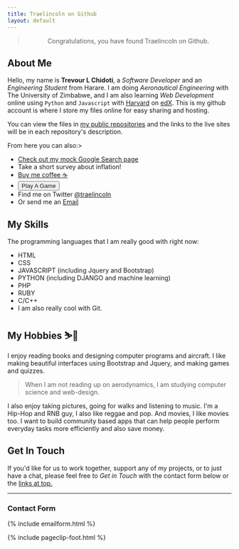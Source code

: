 ```yaml
---
title: Traelincoln on Github
layout: default
---
```


<blockquote class="alert alert-info" style = "text-align: center" > Congratulations, you have found Traelincoln on Github. </blockquote> 

## About Me

Hello, my name is **Trevour L Chidoti**, a _Software Developer_ and an _Engineering Student_ from Harare.
I am doing _Aeronautical Engineering_ with The University of Zimbabwe, and I am also learning _Web Development_ online using `Python` and `Javascript` with [Harvard][11] on [edX][10]. This is my github account is where I store my files online for easy sharing and hosting.

You can view the files in [my public repositories][2] and the links to the live sites will be in each repository's description.

<span id="links">From here you can also:<span>>

- [Check out my mock Google Search page](https://traelincoln.github.io/cs50w-websites/)
- Take a short survey about inflation!
- [Buy me coffee ☕][7]
- <button class="btn btn-outline-danger btn-sm">
      <a style="text-decoration: none" href="{{ '/games/typeform1.html' | relative_url }}"
        > Play A Game <i class="bi bi-dice-5-fill"></i
      ></a>
    </button>
- Find me on Twitter [@traelincoln <i class="bi bi-twitter"></i>][8]
- Or send me an <a href="#contact">Email <i class="bi bi-send-plus-fill"></i></a>

## My Skills

The programming languages that I am really good with right now:

- HTML
- CSS
- JAVASCRIPT (including Jquery and Bootstrap)
- PYTHON (including DJANGO and machine learning)
- PHP
- RUBY
- C/C++
- I am also really cool with Git.



## My Hobbies ⛷️🎿

I enjoy reading books and designing computer programs and aircraft. I like making beautiful interfaces using Bootstrap and Jquery, and making games and quizzes.

> When I am not reading up on aerodynamics, I am studying computer science and web-design.

I also enjoy taking pictures, going for walks and listening to music. I'm a Hip-Hop and RNB guy, I also like reggae and pop. And movies, I like movies too. I want to build community based apps that can help people perform everyday tasks more efficiently and also save money.


## Get In Touch
If you'd like for us to work together, support any of my projects, or to just have a chat, please feel free to *Get in Touch* with the contact form below or the <a href="#links">links at top.</a> 

---

<h3 id="contact">Contact Form</h3>
{% include emailform.html %}

{% include pageclip-foot.html %}

[1]: https://traelincoln.github.io/traelincoln
[2]: https://github.com/traelincoln
[3]: https://github.com/traelincoln/cs50w-websites
[4]: https://github.com/traelincoln/cs50w-websites/docs
[5]: https://traelincoln.me
[6]: https://docs.github.com
[7]: https://www.buymeacoffee.com/thetraelinO
[8]: https://www.twitter.com/traelincoln
[9]: games/typeform1.html
[10]: https://edx.org/cs50
[11]: https://cs50.harvard.edu/web/2020
